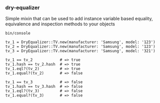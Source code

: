 ### dry-equalizer
Simple mixin that can be used to add instance variable based equality, equivalence and inspection methods to your objects
```
bin/console

tv_1 = DryEqualizer::TV.new(manufacturer: 'Samsung', model: '123')
tv_2 = DryEqualizer::TV.new(manufacturer: 'Samsung', model: '123')
tv_3 = DryEqualizer::TV.new(manufacturer: 'Samsung', model: '321')

tv_1 == tv_2            # => true
tv_1.hash == tv_2.hash  # => true
tv_1.eql?(tv_2)         # => true
tv_1.equal?(tv_2)       # => false

tv_1 == tv_3            # => false
tv_1.hash == tv_3.hash  # => false
tv_1.eql?(tv_3)         # => false
tv_1.equal?(tv_3)       # => false
```

